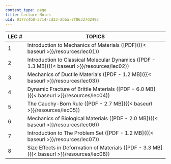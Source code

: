 ```yaml
---
content_type: page
title: Lecture Notes
uid: 0177c4b0-3714-cd33-2bba-7f86327d2493
---
```


| LEC # | TOPICS |
| --- | --- |
| 1 | Introduction to Mechanics of Materials ([PDF]({{< baseurl >}}/resources/lec01)) |
| 2 | Introduction to Classical Molecular Dynamics ([PDF - 1.3 MB]({{< baseurl >}}/resources/lec02)) |
| 3 | Mechanics of Ductile Materials ([PDF - 1.2 MB]({{< baseurl >}}/resources/lec03)) |
| 4 | Dynamic Fracture of Brittle Materials ([PDF - 6.0 MB]({{< baseurl >}}/resources/lec04)) |
| 5 | The Cauchy-Born Rule ([PDF - 2.7 MB]({{< baseurl >}}/resources/lec05)) |
| 6 | Mechanics of Biological Materials ([PDF - 2.0 MB]({{< baseurl >}}/resources/lec06)) |
| 7 | Introduction to The Problem Set ([PDF - 1.2 MB]({{< baseurl >}}/resources/lec07)) |
| 8 | Size Effects in Deformation of Materials ([PDF - 3.3 MB]({{< baseurl >}}/resources/lec08))